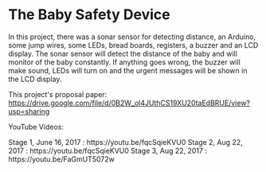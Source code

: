 # The Baby Safety Device
 
 In this project, there was a sonar sensor for detecting distance, an Arduino, some jump wires, some LEDs, bread boards, registers, a buzzer and an LCD display. The sonar sensor will detect the distance of the baby and will monitor of the baby constantly. If anything goes wrong, the buzzer will make sound, LEDs will turn on and the urgent messages will be shown in the LCD display.
 
This project's proposal paper: https://drive.google.com/file/d/0B2W_ol4JUthCS19XU20taEdBRUE/view?usp=sharing

YouTube Videos: 
<p>
Stage 1, June 16, 2017 :  https://youtu.be/fqcSqieKVU0
Stage 2, Aug 22, 2017  :  https://youtu.be/fqcSqieKVU0
Stage 3, Aug 22, 2017  :  https://youtu.be/FaGmUT5072w
</p>
